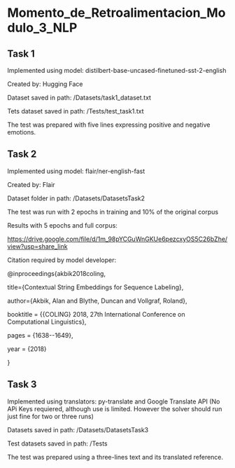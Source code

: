 # Momento_de_Retroalimentacion_Modulo_3_NLP
## Task 1
Implemented using model: distilbert-base-uncased-finetuned-sst-2-english

Created by: Hugging Face

Dataset saved in path: /Datasets/task1_dataset.txt

Tets dataset saved in path: /Tests/test_task1.txt

The test was prepared with five lines expressing positive and negative emotions.

## Task 2
Implemented using model: flair/ner-english-fast

Created by: Flair

Dataset folder in path: /Datasets/DatasetsTask2

The test was run with 2 epochs in training and 10% of the original corpus 

Results with 5 epochs and full corpus:

https://drive.google.com/file/d/1m_98pYCGuWnGKUe6pezcxyOS5C26bZhe/view?usp=share_link

Citation required by model developer:

@inproceedings{akbik2018coling,

  title={Contextual String Embeddings for Sequence Labeling},

  author={Akbik, Alan and Blythe, Duncan and Vollgraf, Roland},

  booktitle = {{COLING} 2018, 27th International Conference on Computational Linguistics},

  pages     = {1638--1649},

  year      = {2018}

}

## Task 3
Implemented using translators: py-translate and Google Translate API (No APi Keys requiered, although use is limited. However the solver should run just fine for two or three runs)

Datasets saved in path: /Datasets/DatasetsTask3

Test datasets saved in path: /Tests

The test was prepared using a three-lines text and its translated reference.